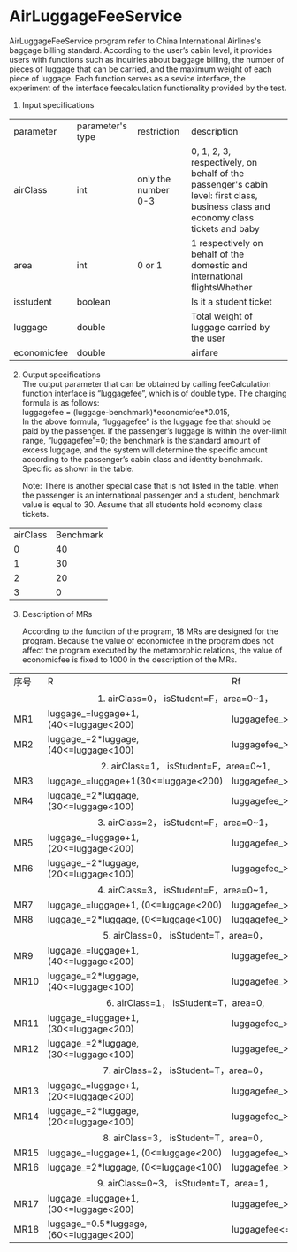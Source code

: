 # AirLuggageFeeService

 AirLuggageFeeService program refer to China International Airlines's baggage billing standard. According to the user’s cabin level, it provides users with functions such as inquiries about baggage billing, the number of pieces of luggage that can be carried, and the maximum weight of each piece of luggage. Each function serves as a sevice interface, the experiment of the interface feecalculation functionality provided by the test.<br>

1. Input specifications<br>

<table>
<tr><td>parameter</td><td>parameter's type</td><td>restriction</td><td>description</td></tr>
<tr><td>airClass</td><td>int</td><td>only the number 0-3</td><td>0, 1, 2, 3, respectively, on behalf of the passenger's cabin level: first class, business class and economy class tickets and baby</td></tr>
<tr><td>area</td><td>int</td><td>0 or 1</td><td>1 respectively on behalf of the domestic and international flightsWhether</td>
<tr><td> isstudent</td><td>boolean</td><td></td><td>Is it a student ticket</td>
<tr><td>luggage</td><td>double</td><td></td><td>Total weight of luggage carried by the user</td>
<tr><td>economicfee</td><td>double</td><td></td><td>airfare</td>
</table>

2. Output specifications<br>
   The output parameter that can be obtained by calling feeCalculation function interface is “luggagefee”, which is of double type. The charging formula is as follows:<br>
   luggagefee = (luggage-benchmark)\*economicfee\*0.015,<br>
   In the above formula, “luggagefee” is the luggage fee that should be paid by the passenger. If the passenger’s luggage is within the over-limit range, “luggagefee”=0; the benchmark is the standard amount of excess luggage, and the system will determine the specific amount according to the passenger’s cabin class and identity benchmark. Specific as shown in the table.<br>

   Note: There is another special case that is not listed in the table. when the passenger is an international passenger and a student, benchmark value is equal to 30. Assume that all students hold economy class tickets.<br>

<table>
<tr><td>airClass</td><td>Benchmark</td></tr>
<tr><td>0</td><td>40</td></tr>
<tr><td>1</td><td>30</td></tr>
<tr><td>2</td><td>20</td></tr>
<tr><td>3</td><td>0</td></tr>
</table>

3. Description of MRs

   According to the function of the program, 18 MRs are designed for the program. Because the value of economicfee in the program does not affect the program executed by the metamorphic relations, the value of economicfee is fixed to 1000 in the description of the MRs.<br>

<table>
<tr><td>序号</td>	<td>R</td>	<td>Rf</td></tr>
<tr><td colspan="3"><center>1. airClass=0， isStudent=F，area=0~1，</center></td></tr>
<tr><td>MR1</td>	<td>luggage_=luggage+1,(40<=luggage<200)</td>	<td>luggagefee_>luggagefee</td></tr>
<tr><td>MR2</td>	<td>luggage_=2*luggage,(40<=luggage<100)</td>	<td>luggagefee_>=2*luggagefee</td></tr>
<tr><td colspan="3"><center>2. airClass=1， isStudent=F，area=0~1,</center></td></tr>
<tr><td>MR3</td>	<td>luggage_=luggage+1(30<=luggage<200)</td>	<td>luggagefee_>luggagefee</td></tr>
<tr><td>MR4</td>	<td>luggage_=2*luggage, (30<=luggage<100)</td>	<td>luggagefee_>=2*luggagefee</td></tr>
<tr><td colspan="3"><center>3. airClass=2， isStudent=F，area=0~1，</center></td></tr>
<tr><td>MR5</td>	<td>luggage_=luggage+1, (20<=luggage<200)</td>	<td>luggagefee_>luggagefee</td></tr>
<tr><td>MR6</td>	<td>luggage_=2*luggage, (20<=luggage<100)</td>	<td>luggagefee_>=2*luggagefee</td></tr>
<tr><td colspan="3"><center>4. airClass=3， isStudent=F，area=0~1，</center></tr>
<tr><td>MR7</td>	<td>luggage_=luggage+1, (0<=luggage<200)</td>	<td>luggagefee_>luggagefee</td></tr>
<tr><td>MR8</td>	<td>luggage_=2*luggage, (0<=luggage<100)</td>	<td>luggagefee_>=2*luggagefee</td></tr>
<tr><td colspan="3"><center>5. airClass=0， isStudent=T，area=0，</center></tr>
<tr><td>MR9</td>	<td>luggage_=luggage+1, (40<=luggage<200)</td>	<td>luggagefee_>luggagefee</td></tr>
<tr><td>MR10</td>	<td>luggage_=2*luggage, (40<=luggage<100)</td>	<td>luggagefee_>=2*luggagefee</td></tr>
<tr><td colspan="3"><center>6. airClass=1， isStudent=T，area=0,</center></td></tr>
<tr><td>MR11</td>	<td>luggage_=luggage+1, (30<=luggage<200)</td>	<td>luggagefee_>luggagefee</td></tr>
<tr><td>MR12</td>	<td>luggage_=2*luggage, (30<=luggage<100)</td>	<td>luggagefee_>=2*luggagefee</td></tr>
<tr><td colspan="3"><center>7. airClass=2， isStudent=T，area=0，</center></td></tr>
<tr><td>MR13</td>	<td>luggage_=luggage+1, (20<=luggage<200)</td>	<td>luggagefee_>luggagefee</td></tr>
<tr><td>MR14</td>	<td>luggage_=2*luggage, (20<=luggage<100)</td>	<td>luggagefee_>=2*luggagefee</td></tr>
<tr><td colspan="3"><center>8. airClass=3， isStudent=T，area=0，</center></td></tr>
<tr><td>MR15</td>	<td>luggage_=luggage+1, (0<=luggage<200)</td>	<td>luggagefee_>luggagefee</td></tr>
<tr><td>MR16</td>	<td>luggage_=2*luggage, (0<=luggage<100)</td>	<td>luggagefee_>=2*luggagefee</td></tr>
<tr><td colspan="3"><center>9. airClass=0~3， isStudent=T，area=1，</center></td></tr>
<tr><td>MR17</td>	<td>luggage_=luggage+1, (30<=luggage<200)</td>	<td>luggagefee_>luggagefee</td></tr>
<tr><td>MR18</td>	<td>luggage_=0.5*luggage, (60<=luggage<200)</td>	<td>luggagefee<=0.5*luggagefee</td></tr></table>

